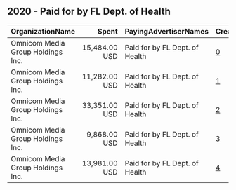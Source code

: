 ## 2020 - Paid for by FL Dept. of Health 
|OrganizationName|Spent|PayingAdvertiserNames|CreativeUrls|Impressions|Genders|AgeBrackets|CountryCodes|BillingAddresses|CandidateBallotInformation|
|:---|---:|:---|:---|---:|:---|:---|:---|:---|:---|
|Omnicom Media Group Holdings Inc.|15,484.00 USD|Paid for by FL Dept. of Health|[0](https://www.snap.com/political-ads/asset/53ee6186d7429f6421960ea3c293165a01812e53428ea5715d06fc716d8c52cb?mediaType=mp4)|7,584,700||18-24|united states|"225 N Michigan Avenue Suite 820,,,Chicago,60601,US"||
|Omnicom Media Group Holdings Inc.|11,282.00 USD|Paid for by FL Dept. of Health|[1](https://www.snap.com/political-ads/asset/28bc4f49e2b0f591fa3191cd14766e7cd87405d523be6f94f8844ba87a98fab3?mediaType=mp4)|5,585,018||18-24|united states|"225 N Michigan Avenue Suite 820,,,Chicago,60601,US"||
|Omnicom Media Group Holdings Inc.|33,351.00 USD|Paid for by FL Dept. of Health|[2](https://www.snap.com/political-ads/asset/53ee6186d7429f6421960ea3c293165a01812e53428ea5715d06fc716d8c52cb?mediaType=mp4)|19,221,863||17-|united states|"225 N Michigan Avenue Suite 820,,,Chicago,60601,US"||
|Omnicom Media Group Holdings Inc.|9,868.00 USD|Paid for by FL Dept. of Health|[3](https://www.snap.com/political-ads/asset/28bc4f49e2b0f591fa3191cd14766e7cd87405d523be6f94f8844ba87a98fab3?mediaType=mp4)|5,502,250||17-|united states|"225 N Michigan Avenue Suite 820,,,Chicago,60601,US"||
|Omnicom Media Group Holdings Inc.|13,981.00 USD|Paid for by FL Dept. of Health|[4](https://www.snap.com/political-ads/asset/d80d97c859fce1d9c3e84f637d50c748573312588561e65f15f9b77070f9bb8e?mediaType=mp4)|6,484,829||18-24|united states|"225 N Michigan Avenue Suite 820,,,Chicago,60601,US"||
